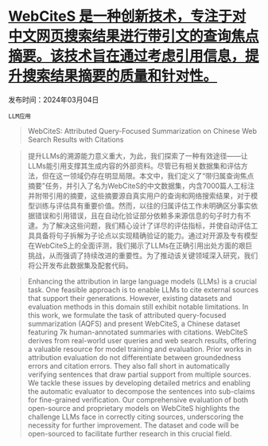 # [WebCiteS 是一种创新技术，专注于对中文网页搜索结果进行带引文的查询焦点摘要。该技术旨在通过考虑引用信息，提升搜索结果摘要的质量和针对性。](https://arxiv.org/abs/2403.01774)

发布时间：2024年03月04日

`LLM应用`

> WebCiteS: Attributed Query-Focused Summarization on Chinese Web Search Results with Citations

> 提升LLMs的溯源能力意义重大，为此，我们探索了一种有效途径——让LLMs能引用支撑其生成内容的外部资料。尽管已有相关数据集和评估方法，但在这一领域仍存在明显局限。本文中，我们定义了“带归属查询焦点摘要”任务，并引入了名为WebCiteS的中文数据集，内含7000篇人工标注并附带引用的摘要，这些摘要源自真实用户的查询和网络搜索结果，对于模型训练与评估具有重要价值。然而，以往的归属评估工作未明确区分事实依据错误和引用错误，且在自动化验证部分依赖多来源信息的句子时力有不逮。为了解决这些问题，我们精心设计了详尽的评估指标，并使自动评估工具具备将句子拆解为子论点以实现精确验证的能力。通过对开源及专有模型在WebCiteS上的全面评测，我们揭示了LLMs在正确引用出处方面的艰巨挑战，从而强调了持续改进的重要性。为了推动该关键领域深入研究，我们将公开发布此数据集及配套代码。

> Enhancing the attribution in large language models (LLMs) is a crucial task. One feasible approach is to enable LLMs to cite external sources that support their generations. However, existing datasets and evaluation methods in this domain still exhibit notable limitations. In this work, we formulate the task of attributed query-focused summarization (AQFS) and present WebCiteS, a Chinese dataset featuring 7k human-annotated summaries with citations. WebCiteS derives from real-world user queries and web search results, offering a valuable resource for model training and evaluation. Prior works in attribution evaluation do not differentiate between groundedness errors and citation errors. They also fall short in automatically verifying sentences that draw partial support from multiple sources. We tackle these issues by developing detailed metrics and enabling the automatic evaluator to decompose the sentences into sub-claims for fine-grained verification. Our comprehensive evaluation of both open-source and proprietary models on WebCiteS highlights the challenge LLMs face in correctly citing sources, underscoring the necessity for further improvement. The dataset and code will be open-sourced to facilitate further research in this crucial field.